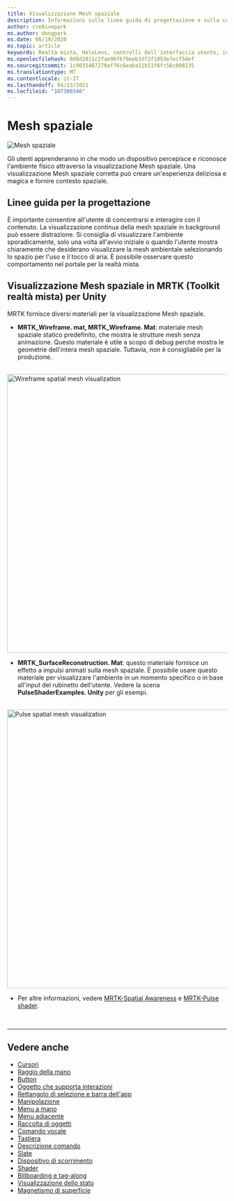```yaml
---
title: Visualizzazione Mesh spaziale
description: Informazioni sulle linee guida di progettazione e sulla comprensione dell'ambiente fisico con la visualizzazione Mesh spaziale in MRTK.
author: cre8ivepark
ms.author: dongpark
ms.date: 06/19/2020
ms.topic: article
keywords: Realtà mista, HoloLens, controlli dell'interfaccia utente, interazione, interfaccia utente, UX, progettazione di UX, interfaccia utente spaziale, interazione spaziale, interfaccia utente 3D, UX 3D, auricolare in realtà mista, auricolare di realtà mista di Windows, auricolare della realtà virtuale, HoloLens, MRTK, Toolkit realtà mista
ms.openlocfilehash: 0d8d2811c2fae96f679eeb1df2f1053e7ecf5def
ms.sourcegitcommit: 1c9035487270af76c6eaba11b11f6fc56c008135
ms.translationtype: MT
ms.contentlocale: it-IT
ms.lasthandoff: 04/13/2021
ms.locfileid: "107300346"
---
```

# <a name="spatial-mesh"></a>Mesh spaziale

![Mesh spaziale](images/MRTK_PulseShader_SpatialMesh.gif)

Gli utenti apprenderanno in che modo un dispositivo percepisce e riconosce l'ambiente fisico attraverso la visualizzazione Mesh spaziale. Una visualizzazione Mesh spaziale corretta può creare un'esperienza deliziosa e magica e fornire contesto spaziale.  

## <a name="design-guideline"></a>Linee guida per la progettazione

È importante consentire all'utente di concentrarsi e interagire con il contenuto. La visualizzazione continua della mesh spaziale in background può essere distrazione. Si consiglia di visualizzare l'ambiente sporadicamente, solo una volta all'avvio iniziale o quando l'utente mostra chiaramente che desiderano visualizzare la mesh ambientale selezionando lo spazio per l'uso e il tocco di aria. È possibile osservare questo comportamento nel portale per la realtà mista.
<br>

## <a name="spatial-mesh-visualization-in-mrtk-mixed-reality-toolkit-for-unity"></a>Visualizzazione Mesh spaziale in MRTK (Toolkit realtà mista) per Unity

MRTK fornisce diversi materiali per la visualizzazione Mesh spaziale.

- **MRTK_Wireframe. mat, MRTK_Wireframe. Mat**: materiale mesh spaziale statico predefinito, che mostra le strutture mesh senza animazione. Questo materiale è utile a scopo di debug perché mostra le geometrie dell'intera mesh spaziale. Tuttavia, non è consigliabile per la produzione.
<br>
<img src="images/SurfaceReconstruction.jpg" alt="Wireframe spatial mesh visualization" width="640px">

- **MRTK_SurfaceReconstruction. Mat**: questo materiale fornisce un effetto a impulsi animati sulla mesh spaziale. È possibile usare questo materiale per visualizzare l'ambiente in un momento specifico o in base all'input del rubinetto dell'utente. Vedere la scena **PulseShaderExamples. Unity** per gli esempi.
<br>
<img src="images/MRTK_SRMesh_Pulse.jpg" alt="Pulse spatial mesh visualization" width="640px">

* Per altre informazioni, vedere [MRTK-Spatial Awareness](https://docs.microsoft.com/windows/mixed-reality/mrtk-unity/features/spatial-awareness/spatial-awareness-getting-started) e [MRTK-Pulse shader](https://docs.microsoft.com/windows/mixed-reality/mrtk-unity/features/experimental/pulse-shader).

<br>

---

## <a name="see-also"></a>Vedere anche

* [Cursori](cursors.md)
* [Raggio della mano](point-and-commit.md)
* [Button](button.md)
* [Oggetto che supporta interazioni](interactable-object.md)
* [Rettangolo di selezione e barra dell'app](app-bar-and-bounding-box.md)
* [Manipolazione](direct-manipulation.md)
* [Menu a mano](hand-menu.md)
* [Menu adiacente](near-menu.md)
* [Raccolta di oggetti](object-collection.md)
* [Comando vocale](voice-input.md)
* [Tastiera](keyboard.md)
* [Descrizione comando](tooltip.md)
* [Slate](slate.md)
* [Dispositivo di scorrimento](slider.md)
* [Shader](shader.md)
* [Billboarding e tag-along](billboarding-and-tag-along.md)
* [Visualizzazione dello stato](progress.md)
* [Magnetismo di superficie](surface-magnetism.md)
